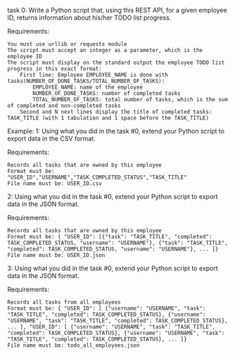 task 0:
Write a Python script that, using this REST API, for a given employee ID, returns information about his/her TODO list progress.

Requirements:

    You must use urllib or requests module
    The script must accept an integer as a parameter, which is the employee ID
    The script must display on the standard output the employee TODO list progress in this exact format:
        First line: Employee EMPLOYEE_NAME is done with tasks(NUMBER_OF_DONE_TASKS/TOTAL_NUMBER_OF_TASKS):
            EMPLOYEE_NAME: name of the employee
            NUMBER_OF_DONE_TASKS: number of completed tasks
            TOTAL_NUMBER_OF_TASKS: total number of tasks, which is the sum of completed and non-completed tasks
        Second and N next lines display the title of completed tasks: TASK_TITLE (with 1 tabulation and 1 space before the TASK_TITLE)

Example:
1:
Using what you did in the task #0, extend your Python script to export data in the CSV format.

Requirements:

    Records all tasks that are owned by this employee
    Format must be: "USER_ID","USERNAME","TASK_COMPLETED_STATUS","TASK_TITLE"
    File name must be: USER_ID.csv

2:
Using what you did in the task #0, extend your Python script to export data in the JSON format.

Requirements:

    Records all tasks that are owned by this employee
    Format must be: { "USER_ID": [{"task": "TASK_TITLE", "completed": TASK_COMPLETED_STATUS, "username": "USERNAME"}, {"task": "TASK_TITLE", "completed": TASK_COMPLETED_STATUS, "username": "USERNAME"}, ... ]}
    File name must be: USER_ID.json

3:
Using what you did in the task #0, extend your Python script to export data in the JSON format.

Requirements:

    Records all tasks from all employees
    Format must be: { "USER_ID": [ {"username": "USERNAME", "task": "TASK_TITLE", "completed": TASK_COMPLETED_STATUS}, {"username": "USERNAME", "task": "TASK_TITLE", "completed": TASK_COMPLETED_STATUS}, ... ], "USER_ID": [ {"username": "USERNAME", "task": "TASK_TITLE", "completed": TASK_COMPLETED_STATUS}, {"username": "USERNAME", "task": "TASK_TITLE", "completed": TASK_COMPLETED_STATUS}, ... ]}
    File name must be: todo_all_employees.json

